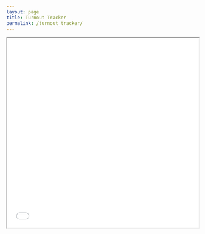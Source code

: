 ```yaml
---
layout: page
title: Turnout Tracker
permalink: /turnout_tracker/
---
```



<iframe src="/assets/files/turnout_tracker_philadelphia-8.html" width="100%" height="500px"></iframe>